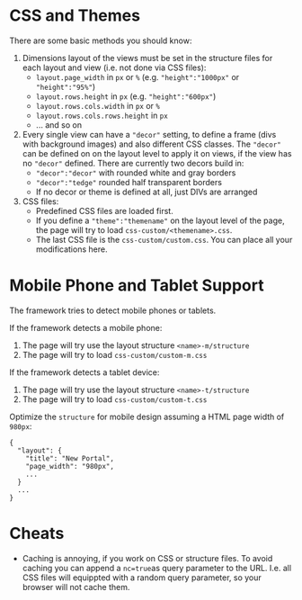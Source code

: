 # CSS and Themes

There are some basic methods you should know:

1. Dimensions layout of the views must be set in the structure 
   files for each layout and view (i.e. not done via CSS files):
   * `layout.page_width` in `px` or `%` (e.g. `"height":"1000px"` 
      or `"height":"95%"`)
   * `layout.rows.height` in `px` (e.g. `"height":"600px"`)
   * `layout.rows.cols.width` in `px` or `%`
   * `layout.rows.cols.rows.height` in `px`
   * ... and so on
2. Every single view can have a `"decor"` setting, 
   to define a frame (divs with background images) and 
   also different CSS classes. 
   The `"decor"` can be defined on on the layout level to apply
   it on views, if the view has no `"decor"` defined.
   There are currently two decors build in:
   * `"decor":"decor"` with rounded white and gray borders 
   * `"decor":"tedge"` rounded half transparent borders
   * If no decor or theme is defined at all, just DIVs are arranged
3. CSS files:
   * Predefined CSS files are loaded first.
   * If you define a `"theme":"themename"` on the layout level of 
     the page, the page will try to load `css-custom/<themename>.css`. 
   * The last CSS file is the `css-custom/custom.css`. 
     You can place all your modifications here. 
    

# Mobile Phone and Tablet Support   
The framework tries to detect mobile phones or tablets. 

If the framework detects a mobile phone:

1. The page will try use the layout structure `<name>-m/structure` 
2. The page will try to load `css-custom/custom-m.css` 
    
If the framework detects a tablet device:

1. The page will try use the layout structure `<name>-t/structure` 
2. The page will try to load `css-custom/custom-t.css` 


Optimize the `structure` for mobile design assuming a HTML page width of `980px`:

    {
      "layout": { 
        "title": "New Portal", 
        "page_width": "980px", 
        ... 
      } 
      ... 
    }

# Cheats

* Caching is annoying, if you work on CSS or structure files. 
  To avoid caching you can append a `nc=true`as query parameter to the URL.
  I.e. all CSS files will equippted with a random query parameter, so your 
  browser will not cache them.